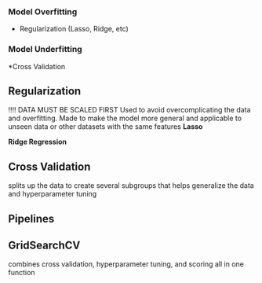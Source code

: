 
### Model Overfitting
* Regularization (Lasso, Ridge, etc)

### Model Underfitting
*Cross Validation

## Regularization
!!!! DATA MUST BE SCALED FIRST
Used to avoid overcomplicating the data and overfitting. Made to make the model more general and applicable to unseen data or other datasets with the same features
__Lasso__

__Ridge Regression__

## Cross Validation
splits up the data to create several subgroups that helps generalize the data and hyperparameter tuning

## Pipelines

## GridSearchCV
combines cross validation, hyperparameter tuning, and scoring all in one function
